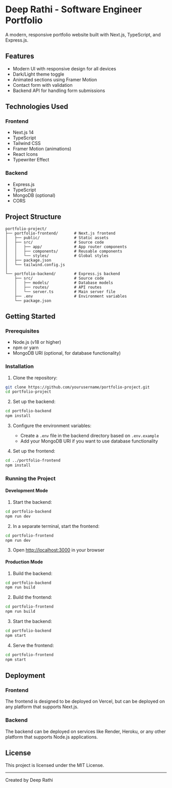 # Deep Rathi - Software Engineer Portfolio

A modern, responsive portfolio website built with Next.js, TypeScript, and Express.js.

## Features

- Modern UI with responsive design for all devices
- Dark/Light theme toggle
- Animated sections using Framer Motion
- Contact form with validation
- Backend API for handling form submissions

## Technologies Used

### Frontend
- Next.js 14
- TypeScript
- Tailwind CSS
- Framer Motion (animations)
- React Icons
- Typewriter Effect

### Backend
- Express.js
- TypeScript
- MongoDB (optional)
- CORS

## Project Structure

```
portfolio-project/
├── portfolio-frontend/       # Next.js frontend
│   ├── public/               # Static assets
│   ├── src/                  # Source code
│   │   ├── app/              # App router components
│   │   ├── components/       # Reusable components
│   │   └── styles/           # Global styles
│   ├── package.json
│   └── tailwind.config.js
│
└── portfolio-backend/        # Express.js backend
    ├── src/                  # Source code
    │   ├── models/           # Database models
    │   ├── routes/           # API routes
    │   └── server.ts         # Main server file
    ├── .env                  # Environment variables
    └── package.json
```

## Getting Started

### Prerequisites

- Node.js (v18 or higher)
- npm or yarn
- MongoDB URI (optional, for database functionality)

### Installation

1. Clone the repository:
```bash
git clone https://github.com/yourusername/portfolio-project.git
cd portfolio-project
```

2. Set up the backend:
```bash
cd portfolio-backend
npm install
```

3. Configure the environment variables:
   - Create a `.env` file in the backend directory based on `.env.example`
   - Add your MongoDB URI if you want to use database functionality

4. Set up the frontend:
```bash
cd ../portfolio-frontend
npm install
```

### Running the Project

#### Development Mode

1. Start the backend:
```bash
cd portfolio-backend
npm run dev
```

2. In a separate terminal, start the frontend:
```bash
cd portfolio-frontend
npm run dev
```

3. Open [http://localhost:3000](http://localhost:3000) in your browser

#### Production Mode

1. Build the backend:
```bash
cd portfolio-backend
npm run build
```

2. Build the frontend:
```bash
cd portfolio-frontend
npm run build
```

3. Start the backend:
```bash
cd portfolio-backend
npm start
```

4. Serve the frontend:
```bash
cd portfolio-frontend
npm start
```

## Deployment

### Frontend
The frontend is designed to be deployed on Vercel, but can be deployed on any platform that supports Next.js.

### Backend
The backend can be deployed on services like Render, Heroku, or any other platform that supports Node.js applications.

## License

This project is licensed under the MIT License.

---

Created by Deep Rathi 